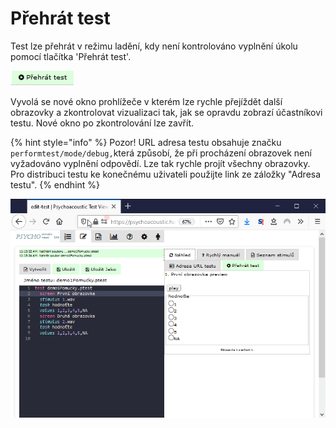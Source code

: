 # Přehrát test

Test lze přehrát v režimu ladění, kdy není kontrolováno vyplnění úkolu pomocí tlačítka 'Přehrát test'.

![](<../.gitbook/assets/image (3) (1).png>)

Vyvolá se nové okno prohlížeče v kterém lze rychle přejíždět další obrazovky a zkontrolovat vizualizaci tak, jak se opravdu zobrazí účastníkovi testu. Nové okno po zkontrolování lze zavřít.

{% hint style="info" %}
Pozor! URL adresa testu obsahuje značku `performtest/mode/debug,`která způsobí, že při procházení obrazovek není vyžadováno vyplnění odpovědí. Lze tak rychle projít všechny obrazovky. Pro distribuci testu ke konečnému uživateli použijte link ze záložky "Adresa testu".
{% endhint %}

![](../.gitbook/assets/vptoxwt4ut.gif)

